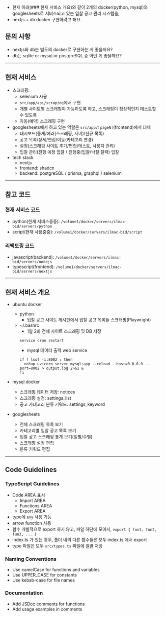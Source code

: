 - 현재 아래(### 현재 서비스 개요)와 같이 2개의 docker(python, mysql)와 googlesheets로 서비스되고 있는 입찰 공고 관리 시스템을,
- nextjs + db docker 구현하려고 해요.

## 문의 사항
- nextjs와 db는 별도의 docker로 구현하는 게 좋을까요?
- db는 sqlite or mysql or postgreSQL 중 어떤 게 좋을까요?

---

## 현재 서비스
  - 스크래핑:
    - selenium 사용
    - `src/app/api/scraping`에서 구현
    - 개별 사이트별 스크래핑이 가능하도록 하고, 스크래핑이 정상적인지 테스트할 수 있도록
    - 자동(예약) 스크래핑 구현
  - googlesheets에서 하고 있는 역할은 `src/app/[pageN]`(frontend)에서 대체
    - 대시보드(통계/에러(스크래핑, 서버)/신규 목록)
    - 공고 목록/상세/편집/이동(카테고리 변경)
    - 설정(스크래핑 사이트 추가/편집/테스트, 사용자 관리)
    - 입찰 관리(진행 예정 입찰 / 진행중(입찰/낙찰.탈락) 입찰
- tech stack
  - nextjs
  - frontend: shadcn
  - backend: postgreSQL / prisma, graphql / selenium

---

## 참고 코드

### 현재 서비스 코드
- python(현재 서비스중중): `/volume1/docker/servers/ilmac-bid/servers/python`
- script(현재 사용중중): `/volume1/docker/servers/ilmac-bid/script`

### 리팩토링 코드
- javascript(backend): `/volume1/docker/servers/ilmac-bid/servers/nodejs`
- typescript(frontend): `/volume1/docker/servers/ilmac-bid/servers/nextjs`


---

## 현재 서비스 개요
- ubuntu docker
  - python
    - 입찰 공고 사이트 게시판에서 입찰 공고 목록들 스크래핑(Playwright)
  - ~/.bashrc
    - 1일 2회 전체 사이트 스크래핑 및 DB 저장
    ```
    service cron restart
    ```
    - mysql 데이터 출력 web service
    ```
    if ! lsof -i:8002 ; then
      nohup uvicorn server_mysql:app --reload --host=0.0.0.0 --port=8002 > output.log 2>&1 &
    fi
    ```

- mysql docker
  - 스크래핑 데이터 저장: notices
  - 스크래핑 설정: settings_list
  - 공고 카테고리 분류 키워드: settings_keyword

- googlesheets
  - 전체 스크래핑 목록 보기
  - 카테고리별 입찰 공고 목록 보기
  - 입찰 공고 스크래핑 통계 보기(일별/주별)
  - 스크래핑 설정 편집
  - 분류 키워드 편집


---

## Code Guidelines

### TypeScript Guidelines
- Code AREA 표시
  - Import AREA
  - Functions AREA
  - Export AREA
- type에 `any` 사용 가능
- arrow function 사용
- 함수 개별적으로 export 하지 않고, 파일 하단에 모아서, `export { fun1, fun2, fun3, ... }`
- index.ts 가 있는 경우, 폴더 내의 다른 함수들은 모두 index.ts 에서 export
- type 파일은 모두 `src/types.ts` 파일에 일괄 저장

### Naming Conventions
  - Use camelCase for functions and variables
  - Use UPPER_CASE for constants
  - Use kebab-case for file names

### Documentation
- Add JSDoc comments for functions
- Add usage examples in comments